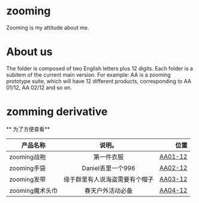 # zooming
Zooming is my attitude about me.

# About us
The folder is composed of two English letters plus 12 digits. Each folder is a subitem of the current main version. For example: AA is a zooming prototype suite, which will have 12 different products, corresponding to AA 01/12, AA 02/12 and so on.

# zomming derivative
** 为了方便查看**

|  产品名称 |   说明。       | 位置 |
|----------|:-------------:|------:|
| zooming战袍|  第一件衣服| [AA01-12](/AA01-12) |
| zooming手袋|Daniel丢里一个996|[AA02-12](/AA02-12) |
| zooming发带|缘于群里有人说海盗需要有个帽子|[AA03-12](/AA03-12) |
| zooming魔术头巾|春天户外活动必备|[AA04-12](/AA04-12) |